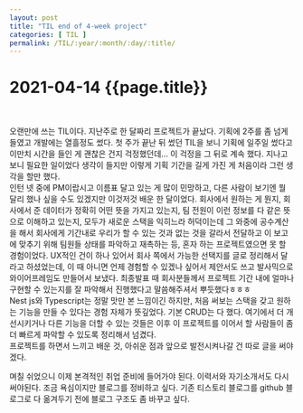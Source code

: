 ```yaml
---
layout: post
title: "TIL end of 4-week project"
categories: [ TIL ]
permalink: /TIL/:year/:month/:day/:title/
---
```


# 2021-04-14 {{page.title}}
&nbsp;  

오랜만에 쓰는 TIL이다. 지난주로 한 달짜리 프로젝트가 끝났다. 기획에 2주를 좀 넘게 들였고 개발에는 열흘정도 썼다. 첫 주가 끝난 뒤 썼던 TIL을 보니 기획에 일주일 썼다고 이만치 시간을 들인 게 괜찮은 건지 걱정했던데... 이 걱정을 그 뒤로 계속 했다. 지나고 보니 필요한 일이었다 생각이 들지만 이렇게 기획 기간을 길게 가진 게 처음이라 그런 생각을 할만 했다.  
인턴 넷 중에 PM이랍시고 이름표 달고 있는 게 많이 민망하고, 다른 사람이 보기엔 뭘 달리 했나 싶을 수도 있겠지만 이것저것 배운 한 달이었다. 회사에서 원하는 게 뭔지, 회사에서 준 데이터가 정확히 어떤 뜻을 가지고 있는지, 팀 전원이 이런 정보를 다 같은 뜻으로 이해하고 있는지, 모두가 새로운 스택을 익히느라 허덕이는데 그 와중에 공수계산을 해서 회사에게 기간내로 우리가 할 수 있는 것과 없는 것을 갈라서 전달하고 이 보고에 맞추기 위해 팀원들 상태를 파악하고 재촉하는 등, 혼자 하는 프로젝트였으면 못 할 경험이었다. UX적인 건이 하나 있어서 회사 쪽에서 가능한 선택지를 글로 정리해서 달라고 하셨었는데, 이 때 아니면 언제 경험할 수 있겠나 싶어서 제안서도 쓰고 발사믹으로 와이어프레임도 만들어서 보냈다. 최종발표 때 회사분들께서 프로젝트 기간 내에 얼마나 구현할 수 있는지를 잘 파악해서 진행했다고 말씀해주셔서 뿌듯했다ㅎㅎㅎ  
Nest js와 Typescript는 정말 맛만 본 느낌이긴 하지만, 처음 써보는 스택을 갖고 원하는 기능을 만들 수 있다는 경험 자체가 뜻깊었다. 기본 CRUD는 다 했다. 여기에서 더 개선시키거나 다른 기능을 더할 수 있는 것들은 이후 이 프로젝트를 이어서 할 사람들이 좀 더 빠르게 파악할 수 있도록 정리해서 넘겼다.  
프로젝트를 하면서 느끼고 배운 것, 아쉬운 점과 앞으로 발전시켜나갈 건 따로 글을 써야겠다.  

며칠 쉬었으니 이제 본격적인 취업 준비에 들어가야 된다. 이력서와 자기소개서도 다시 써야된다. 조금 욕심이지만 블로그를 정비하고 싶다. 기존 티스토리 블로그를 github 블로그로 다 옮겨두기 전에 블로그 구조도 좀 바꾸고 싶다.